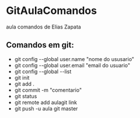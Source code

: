 # GitAulaComandos
aula comandos de Elias Zapata
## Comandos em git:
- git config --global user.name "nome do ususario"
- git config --global user.email "email do usuario"
- git config --global --list
- git init
- git add .
- git commit -m "comentario"
- git status
- git remote add aulagit link
- git push -u aula git master

